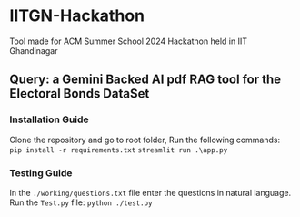 # IITGN-Hackathon
Tool made for ACM Summer School 2024 Hackathon held in IIT Ghandinagar
## Query: a Gemini Backed AI pdf RAG tool for the Electoral Bonds DataSet










### Installation Guide
Clone the repository and go to root folder,
Run the following commands:  
```pip install -r requirements.txt```
```streamlit run .\app.py```
### Testing Guide
In the ```./working/questions.txt``` file enter the questions in natural language.
Run the ```Test.py``` file:
```python ./test.py```
